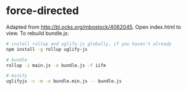 # force-directed

Adapted from http://bl.ocks.org/mbostock/4062045. Open index.html to view. To rebuild bundle.js:

```bash
# install rollup and uglify-js globally, if you haven't already
npm install -g rollup uglify-js

# bundle
rollup -i main.js -o bundle.js -f iife

# minify
uglifyjs -c -m -o bundle.min.js -- bundle.js
```
